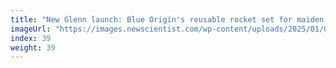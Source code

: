 ```yaml
---
title: "New Glenn launch: Blue Origin's reusable rocket set for maiden flight"
imageUrl: "https://images.newscientist.com/wp-content/uploads/2025/01/08103556/SEI_235265115.jpg?width=788"
index: 39
weight: 39
---
```

